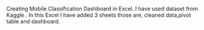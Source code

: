 Creating Mobile Classification Dashboard in Excel. I have used dataset from Kaggle . In this Excel I have added 3 sheets those are, cleaned data,pivot table and dashboard.
